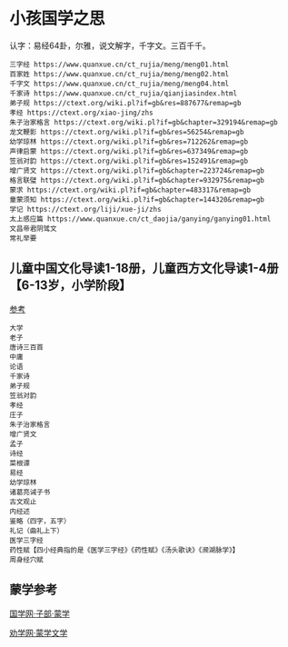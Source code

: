 # 小孩国学之思

认字：易经64卦，尔雅，说文解字，千字文。三百千千。

```text
三字经 https://www.quanxue.cn/ct_rujia/meng/meng01.html
百家姓 https://www.quanxue.cn/ct_rujia/meng/meng02.html
千字文 https://www.quanxue.cn/ct_rujia/meng/meng04.html
千家诗 https://www.quanxue.cn/ct_rujia/qianjiasindex.html
弟子规 https://ctext.org/wiki.pl?if=gb&res=887677&remap=gb
孝经 https://ctext.org/xiao-jing/zhs
朱子治家格言 https://ctext.org/wiki.pl?if=gb&chapter=329194&remap=gb
龙文鞭影 https://ctext.org/wiki.pl?if=gb&res=56254&remap=gb
幼学琼林 https://ctext.org/wiki.pl?if=gb&res=712262&remap=gb
声律启蒙 https://ctext.org/wiki.pl?if=gb&res=637349&remap=gb
笠翁对韵 https://ctext.org/wiki.pl?if=gb&res=152491&remap=gb
增广贤文 https://ctext.org/wiki.pl?if=gb&chapter=223724&remap=gb
格言联璧 https://ctext.org/wiki.pl?if=gb&chapter=932975&remap=gb  
蒙求 https://ctext.org/wiki.pl?if=gb&chapter=483317&remap=gb
童蒙须知 https://ctext.org/wiki.pl?if=gb&chapter=144320&remap=gb
学记 https://ctext.org/liji/xue-ji/zhs
太上感应篇 https://www.quanxue.cn/ct_daojia/ganying/ganying01.html
文昌帝君阴骘文
常礼举要
```

## 儿童中国文化导读1-18册，儿童西方文化导读1-4册【6-13岁，小学阶段】

[参考](https://book.douban.com/series/47890)

```text
大学
老子
唐诗三百首
中庸
论语
千家诗
弟子规
笠翁对韵
孝经
庄子
朱子治家格言
增广贤文
孟子
诗经
菜根谭
易经
幼学琼林
诸葛亮诫子书
古文观止
内经述
鉴略（四字，五字）
礼记（曲礼上下）
医学三字经
药性赋【四小经典指的是《医学三字经》《药性赋》《汤头歌诀》《濒湖脉学》】
周身经穴赋
```


## 蒙学参考

[国学网·子部·蒙学](http://www.guoxue.com/cp/gxbd_ml03_03.htm#04)

[劝学网·蒙学文学](https://www.quanxue.cn/ct_rujia/mengindex.html)